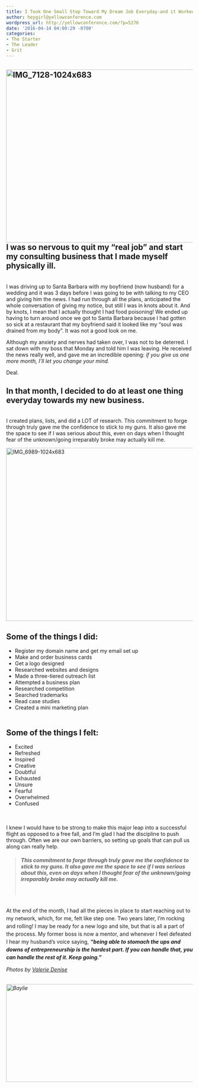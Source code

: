 ```yaml
---
title: I Took One Small Step Toward My Dream Job Everyday-and it Worked. Here's How
author: heygirl@yellowconference.com
wordpress_url: http://yellowconference.com/?p=5276
date: '2016-04-14 04:00:29 -0700'
categories:
- The Starter
- The Leader
- Grit
---
```

<h2><a href="http://yellowconference.com/wp-content/uploads/2016/04/IMG_7128-1024x683.jpg"><img class="aligncenter size-full wp-image-5277" src="http://yellowconference.com/wp-content/uploads/2016/04/IMG_7128-1024x683.jpg" alt="IMG_7128-1024x683" width="700" height="467" /></a>I was so nervous to quit my &ldquo;real job&rdquo; and start my consulting business that I made myself physically ill.</h2><br />
I was driving up to Santa Barbara with my boyfriend (now husband) for a wedding and it was 3 days before I was going to be with talking to my CEO and giving him the news. I had run through all the plans, anticipated the whole conversation of giving my notice, but still I was in knots about it. And by knots, I mean that I actually thought I had food poisoning! We ended up having to turn around once we got to Santa Barbara because I had gotten so sick at a restaurant that my boyfriend said it looked like my &ldquo;soul was drained from my body&rdquo;. It was not a good look on me.<a href="http://yellowconference.com/wp-content/uploads/2016/04/Baylie.jpg"><br />
</a></p>
<p>Although my anxiety and nerves had taken over, I was not to be deterred. I sat down with my boss that Monday and told him I was leaving. He received the news really well, and gave me an incredible opening: <em>if you give us one more month, I&rsquo;ll let you change your mind. </em></p>
<p>Deal.</p>
<h2>In that month, I decided to do at least one thing everyday towards my new business.</h2><br />
I created plans, lists, and did a LOT of research. This commitment to forge through truly gave me the confidence to stick to my guns. It also gave me the space to see if I was serious about this, even on days when I thought fear of the unknown/going irreparably broke may actually kill me.</p>
<p><a href="http://yellowconference.com/wp-content/uploads/2016/04/IMG_6989-1024x6831.jpg"><img class="aligncenter size-full wp-image-5280" src="http://yellowconference.com/wp-content/uploads/2016/04/IMG_6989-1024x6831.jpg" alt="IMG_6989-1024x683" width="700" height="467" /></a></p>
<h2>Some of the things I did:</h2></p>
<ul>
<li>Register my domain name and get my email set up</li>
<li>Make and order business cards</li>
<li>Get a logo designed</li>
<li>Researched websites and designs</li>
<li>Made a three-tiered outreach list</li>
<li>Attempted a business plan</li>
<li>Researched competition</li>
<li>Searched trademarks</li>
<li>Read case studies</li>
<li>Created a mini marketing plan</li><br />
</ul></p>
<h2>Some of the things I felt:</h2></p>
<ul>
<li>Excited</li>
<li>Refreshed</li>
<li>Inspired</li>
<li>Creative</li>
<li>Doubtful</li>
<li>Exhausted</li>
<li>Unsure</li>
<li>Fearful</li>
<li>Overwhelmed</li>
<li>Confused</li><br />
</ul><br />
I knew I would have to be strong to make this major leap into a successful flight as opposed to a free fall, and I&rsquo;m glad I had the discipline to push through. Often we are our own barriers, so setting up goals that can pull us along can really help.</p>
<blockquote>
<h4><em>This commitment to forge through truly gave me the confidence to stick to my guns. It also gave me the space to see if I was serious about this, even on days when I thought fear of the unknown/going irreparably broke may actually kill me.</em></h4><br />
</blockquote><br />
<span style="line-height: 1.5;">At the end of the month, I had all the pieces in place to start reaching out to my network, which, for me, felt like step one. Two years later, I&rsquo;m rocking and rolling! I may be ready for a new logo and site, but that is all a part of the process. My former boss is now a mentor, and whenever I feel defeated I hear my husband&rsquo;s voice saying, </span><strong><em style="line-height: 1.5;">&ldquo;being able to stomach the ups and downs of entrepreneurship is the hardest part. If you can handle that, you can handle the rest of it. Keep going.&rdquo;</em></strong></p>
<p><em>Photos by <a href="http://valeriedenisephotos.com/" target="_blank">Valerie Denise</a></em></p>
<p><em>&nbsp;<a href="http://www.abelimpact.com/" target="_blank"><img class="aligncenter size-full wp-image-5281" src="http://yellowconference.com/wp-content/uploads/2016/04/Baylie.jpg" alt="Baylie" width="700" height="264" /></a></em></p>
